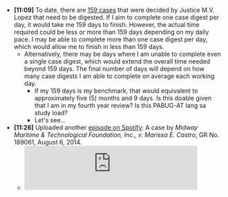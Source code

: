 - **[11:09]** To date, there are [159 cases](https://github.com/cliffordx/MVLopez-FULL-CASES) that were decided by Justice M.V. Lopez that need to be digested. If I aim to complete one case digest per day, it would take me 159 days to finish. However, the actual time required could be less or more than 159 days depending on my daily pace. I may be able to complete more than one case digest per day, which would allow me to finish in less than 159 days.
	- Alternatively, there may be days where I am unable to complete even a single case digest, which would extend the overall time needed beyond 159 days. The final number of days will depend on how many case digests I am able to complete on average each working day.
		- If my 159 days is my benchmark, that would equivalent to approximately five (5) months and 9 days. Is this doable given that I  am in my fourth year review? Is this PABUG-AT lang sa study load?
		- Let's see…
- **[11:26]** Uploaded another [episode on Spotify](https://podcasters.spotify.com/pod/show/cliffordx/episodes/CASE-READING--DIGEST-Midway-Maritime--Technological-Foundation--Inc---v--Marissa-E--Castro--GR-No--189061--August-6--2014-e2a41n2): A case by *Midway Maritime & Technological Foundation, Inc., v. Marissa E. Castro*, GR No. 189061, August 6, 2014.
	- <iframe src="https://podcasters.spotify.com/pod/show/cliffordx/embed/episodes/CASE-READING--DIGEST-Midway-Maritime--Technological-Foundation--Inc---v--Marissa-E--Castro--GR-No--189061--August-6--2014-e2a41n2" height="102px" width="400px" frameborder="0" scrolling="no"></iframe>